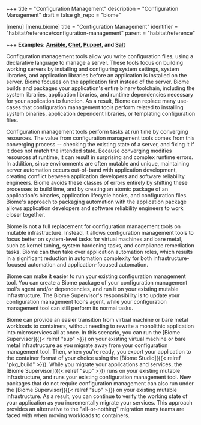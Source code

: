 +++
title = "Configuration Management"
description = "Configuration Management"
draft = false
gh_repo = "biome"

[menu]
  [menu.biome]
    title = "Configuration Management"
    identifier = "habitat/reference/configuration-management"
    parent = "habitat/reference"

+++
**Examples: [Ansible](https://www.ansible.com/), [Chef](https://www.chef.io/chef/), [Puppet](https://puppet.com/), and [Salt](https://saltstack.com/)**

Configuration management tools allow you write configuration files, using a declarative language to manage a server. These tools focus on building working servers by installing and configuring system settings, system libraries, and application libraries before an application is installed on the server. Biome focuses on the application first instead of the server. Biome builds and packages your application's entire binary toolchain, including the system libraries, application libraries, and runtime dependencies necessary for your application to function. As a result, Biome can replace many use-cases that configuration management tools perform related to installing system binaries, application dependent libraries, or templating configuration files.

Configuration management tools perform tasks at run time by converging resources. The value from configuration management tools comes from this converging process -- checking the existing state of a server, and fixing it if it does not match the intended state. Because converging modifies resources at runtime, it can result in surprising and complex runtime errors. In addition, since environments are often mutable and unique, maintaining server automation occurs out-of-band with application development, creating conflict between application developers and software reliability engineers. Biome avoids these classes of errors entirely by shifting these processes to build time, and by creating an atomic package of an application's binaries, application lifecycle hooks, and configuration files. Biome's approach to packaging automation with the application package allows application developers and software reliability engineers to work closer together.

Biome is not a full replacement for configuration management tools on mutable infrastructure. Instead, it allows configuration management tools to focus better on system-level tasks for virtual machines and bare metal, such as kernel tuning, system hardening tasks, and compliance remediation tasks. Biome can then take over application automation roles, which results in a significant reduction in automation complexity for both infrastructure-focused automation and application-focused automation.

Biome can make it easier to run your existing configuration management tool. You can create a Biome package of your configuration management tool's agent and/or dependencies, and run it on your existing mutable infrastructure. The Biome Supervisor's responsibility is to update your configuration management tool's agent, while your configuration management tool can still perform its normal tasks.

Biome can provide an easier transition from virtual machine or bare metal workloads to containers, without needing to rewrite a monolithic application into microservices all at once. In this scenario, you can run the [Biome Supervisor]({{< relref "sup" >}}) on your existing virtual machine or bare metal infrastructure as you migrate away from your configuration management tool. Then, when you're ready, you export your application to the container format of your choice using the [Biome Studio]({{< relref "pkg_build" >}}). While you migrate your applications and services, the [Biome Supervisor]({{< relref "sup" >}}) runs on your existing mutable infrastructure, and runs your existing configuration management tool. New packages that do not require configuration management can also run under the [Biome Supervisor]({{< relref "sup" >}}) on your existing mutable infrastructure. As a result, you can continue to verify the working state of your application as you incrementally migrate your services. This approach provides an alternative to the "all-or-nothing" migration many teams are faced with when moving workloads to containers.

